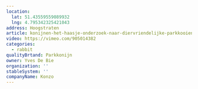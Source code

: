 ```yaml
---
location:
  lat: 51.43559559089932
  lng: 4.795342325421043
address: Hoogstraten
article: konijnen-het-haasje-onderzoek-naar-diervriendelijke-parkkooien
video: https://vimeo.com/905014382
categories:
  - rabbit
qualityBrtand: Parkkonijn
owner: Yves De Bie
organization: ''
stableSystem: ''
companyName: Konzo
---
```

